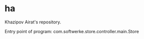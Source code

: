 # ha

Khazipov Airat's repository.

Entry point of program: com.softwerke.store.controller.main.Store
